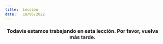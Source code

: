 ```yaml
---
title:  Lección
date:   19/05/2022
---
```


### <center>Todavía estamos trabajando en esta lección. Por favor, vuelva más tarde.</center>